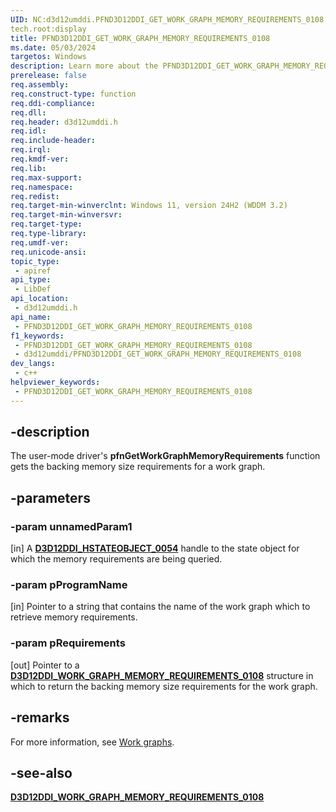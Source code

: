 ```yaml
---
UID: NC:d3d12umddi.PFND3D12DDI_GET_WORK_GRAPH_MEMORY_REQUIREMENTS_0108
tech.root:display
title: PFND3D12DDI_GET_WORK_GRAPH_MEMORY_REQUIREMENTS_0108
ms.date: 05/03/2024
targetos: Windows
description: Learn more about the PFND3D12DDI_GET_WORK_GRAPH_MEMORY_REQUIREMENTS_0108 function.
prerelease: false
req.assembly: 
req.construct-type: function
req.ddi-compliance: 
req.dll: 
req.header: d3d12umddi.h
req.idl: 
req.include-header: 
req.irql: 
req.kmdf-ver: 
req.lib: 
req.max-support: 
req.namespace: 
req.redist: 
req.target-min-winverclnt: Windows 11, version 24H2 (WDDM 3.2)
req.target-min-winversvr: 
req.target-type: 
req.type-library: 
req.umdf-ver: 
req.unicode-ansi: 
topic_type:
 - apiref
api_type:
 - LibDef
api_location:
 - d3d12umddi.h
api_name:
 - PFND3D12DDI_GET_WORK_GRAPH_MEMORY_REQUIREMENTS_0108
f1_keywords:
 - PFND3D12DDI_GET_WORK_GRAPH_MEMORY_REQUIREMENTS_0108
 - d3d12umddi/PFND3D12DDI_GET_WORK_GRAPH_MEMORY_REQUIREMENTS_0108
dev_langs:
 - c++
helpviewer_keywords:
 - PFND3D12DDI_GET_WORK_GRAPH_MEMORY_REQUIREMENTS_0108
---
```


## -description

The user-mode driver's **pfnGetWorkGraphMemoryRequirements** function gets the backing memory size requirements for a work graph.

## -parameters

### -param unnamedParam1

[in] A [**D3D12DDI_HSTATEOBJECT_0054**](nc-d3d12umddi-pfnd3d12ddi_create_state_object_0054.md) handle to the state object for which the memory requirements are being queried.

### -param pProgramName

[in] Pointer to a string that contains the name of the work graph which to retrieve memory requirements.

### -param pRequirements

[out] Pointer to a [**D3D12DDI_WORK_GRAPH_MEMORY_REQUIREMENTS_0108**](ns-d3d12umddi-d3d12ddi_work_graph_memory_requirements_0108.md) structure in which to return the backing memory size requirements for the work graph.

## -remarks

For more information, see [Work graphs](/windows-hardware/drivers/display/work-graphs).

## -see-also

[**D3D12DDI_WORK_GRAPH_MEMORY_REQUIREMENTS_0108**](ns-d3d12umddi-d3d12ddi_work_graph_memory_requirements_0108.md)
